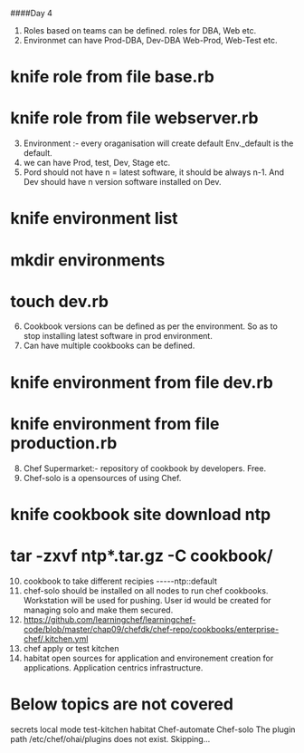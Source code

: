 ####Day 4
1. Roles based on teams can be defined. roles for DBA, Web etc.
2. Environmet can have Prod-DBA, Dev-DBA Web-Prod, Web-Test etc.
# knife role from file base.rb
# knife role from file webserver.rb
3. Environment :- every oraganisation will create default Env._default is the default.
4. we can have Prod, test, Dev, Stage etc.
5. Pord should not have n = latest software, it should be always n-1. And Dev should have n version software installed on Dev.
# knife environment list
# mkdir environments
# touch dev.rb  
6. Cookbook versions can be defined as per the environment. So as to stop installing latest software in prod environment. 
7. Can have multiple cookbooks can be defined.
# knife environment from file dev.rb
# knife environment from file production.rb
8. Chef Supermarket:- repository of cookbook by developers. Free.
9. Chef-solo is a opensources of using Chef.
# knife cookbook site download ntp
# tar -zxvf ntp*.tar.gz -C cookbook/
10. cookbook to take different recipies -----ntp::default
11. chef-solo should be installed on all nodes to run chef cookbooks. Workstation will be used for pushing. User id would be created for managing solo and make them secured. 
12. https://github.com/learningchef/learningchef-code/blob/master/chap09/chefdk/chef-repo/cookbooks/enterprise-chef/.kitchen.yml 
13. chef apply or test kitchen
14. habitat open sources for application and environement creation for applications. Application centrics infrastructure.

# Below topics are not covered
secrets
local mode
test-kitchen
habitat
Chef-automate
Chef-solo
The plugin path /etc/chef/ohai/plugins does not exist. Skipping...